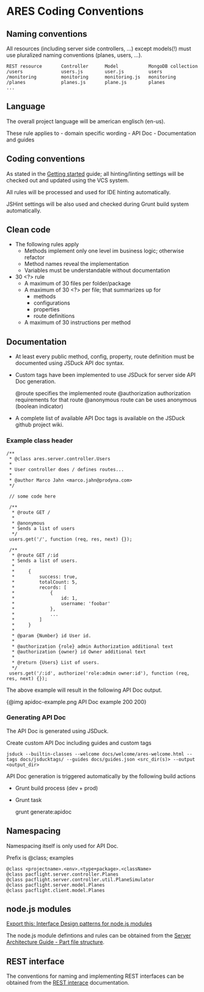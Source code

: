 # ARES Coding Conventions

## Naming conventions

All resources (including server side controllers, ...) except models(!) must use pluralized naming conventions (planes, users, ...).

    REST resource       Controller      Model           MongoDB collection
    /users              users.js        user.js         users
    /monitoring         monitoring      monitoring.js   monitoring
    /planes             planes.js       plane.js        planes
    ...

## Language

The overall project language will be american englisch (en-us).

These rule applies to
    - domain specific wording
    - API Doc
    - Documentation and guides

## Coding conventions

As stated in the [Getting started](!#/guides/getting_started) guide; all hinting/linting settings will be checked out and updated using the VCS system.

All rules will be processed and used for IDE hinting automatically.

JSHint settings will be also used and checked during Grunt build system automatically.

## Clean code

- The following rules apply
    - Methods implement only one level im business logic; otherwise refactor
    - Method names reveal the implementation
    - Variables must be understandable without documentation
- 30 <?> rule
    - A maximum of 30 files per folder/package
    - A maximum of 30 <?> per file; that summarizes up for
        - methods
        - configurations
        - properties
        - route definitions
    - A maximum of 30 instructions per method

## Documentation

- At least every public method, config, property, route definition must be documented using JSDuck API doc syntax.
- Custom tags have been implemented to use JSDuck for server side API Doc generation.

    @route              specifies the implemented route
    @authorization      authorization requirements for that route
    @anonymous          route can be uses anonymous (boolean indicator)

- A complete list of available API Doc tags is available on the JSDuck github project wiki.

### Example class header

    /**
     * @class ares.server.controller.Users
     *
     * User controller does / defines routes...
     *
     * @author Marco Jahn <marco.jahn@prodyna.com>
     */

     // some code here

     /**
      * @route GET /
      *
      * @anonymous
      * Sends a list of users
      */
     users.get('/', function (req, res, next) {});

     /**
      * @route GET /:id
      * Sends a list of users.
      *
      *     {
      *         success: true,
      *         totalCount: 5,
      *         records: [
      *             {
      *                 id: 1,
      *                 username: 'foobar'
      *             },
      *             ...
      *         ]
      *     }
      *
      * @param {Number} id User id.
      *
      * @authorization {role} admin Authorization additional text
      * @authorization {owner} id Owner additional text
      *
      * @return {Users} List of users.
      */
     users.get('/:id', authorize('role:admin owner:id'), function (req, res, next) {});

The above example will result in the following API Doc output.

{@img apidoc-example.png API Doc example 200 200}

### Generating API Doc

The API Doc is generated using JSDuck.

Create custom API Doc including guides and custom tags

    jsduck --builtin-classes --welcome docs/welcome/ares-welcome.html --tags docs/jsducktags/ --guides docs/guides.json <src_dir(s)> --output <output_dir>

API Doc generation is triggered automatically by the following build actions
- Grunt build process (dev + prod)
- Grunt task

    grunt generate:apidoc

## Namespacing

Namespacing itself is only used for API Doc.

Prefix is @class; examples

    @class <projectname>.<env>.<type+package>.<className>
    @class pacflight.server.controller.Planes
    @class pacflight.server.controller.util.PlaneSimulator
    @class pacflight.server.model.Planes
    @class pacflight.client.model.Planes

## node.js modules

[Export this: Interface Design patterns for node.js modules](http://bites.goodeggs.com/posts/export-this/)

The node.js module defintions and rules can be obtained from the [Server Architecture Guide - Part file structure](#!/guide/server_architecture-section-file-structure).

## REST interface

The conventions for naming and implementing REST interfaces can be obtained from the [REST interace](#!/guide/rest_interface) documentation.